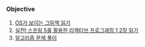 ### Objective

1. [OS가 보이는 그림책 읽기](./os-picture-book.md)
2. [실전! 스프링 5를 활용한 리액티브 프로그래밍 1,2장 읽기](./reactive-spring.md)
3. [알고리즘 문제 풀이](./algorithm/)
